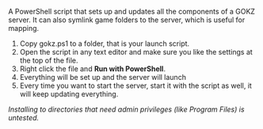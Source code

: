A PowerShell script that sets up and updates all the components of a GOKZ server.
It can also symlink game folders to the server, which is useful for mapping.

1. Copy gokz.ps1 to a folder, that is your launch script.
2. Open the script in any text editor and make sure you like the settings at the top of the file.
3. Right click the file and **Run with PowerShell**.
4. Everything will be set up and the server will launch
5. Every time you want to start the server, start it with the script as well, it will keep updating everything.

*Installing to directories that need admin privileges (like Program Files) is untested.* 
